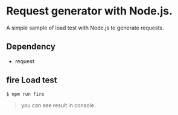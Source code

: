 # Request generator with Node.js.

A simple sample of load test with Node.js to generate requests.

## Dependency

- request

## fire Load test

```
$ npm run fire
```

> you can see result in console.